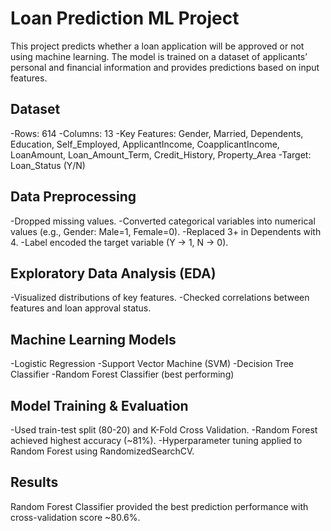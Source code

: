 # Loan Prediction ML Project
This project predicts whether a loan application will be approved or not using machine learning. The model is trained on a dataset of applicants’ personal and financial information and provides predictions based on input features.

## Dataset
-Rows: 614
-Columns: 13
-Key Features: Gender, Married, Dependents, Education, Self_Employed, ApplicantIncome, CoapplicantIncome, LoanAmount, Loan_Amount_Term, Credit_History, Property_Area
-Target: Loan_Status (Y/N)

## Data Preprocessing
-Dropped missing values.
-Converted categorical variables into numerical values (e.g., Gender: Male=1, Female=0).
-Replaced 3+ in Dependents with 4.
-Label encoded the target variable (Y → 1, N → 0).

## Exploratory Data Analysis (EDA)
-Visualized distributions of key features.
-Checked correlations between features and loan approval status.

## Machine Learning Models
-Logistic Regression
-Support Vector Machine (SVM)
-Decision Tree Classifier
-Random Forest Classifier (best performing)

## Model Training & Evaluation
-Used train-test split (80-20) and K-Fold Cross Validation.
-Random Forest achieved highest accuracy (~81%).
-Hyperparameter tuning applied to Random Forest using RandomizedSearchCV.

## Results
Random Forest Classifier provided the best prediction performance with cross-validation score ~80.6%.

